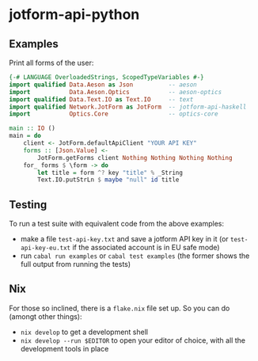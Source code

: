 # jotform-api-python

## Examples

Print all forms of the user:

```haskell
{-# LANGUAGE OverloadedStrings, ScopedTypeVariables #-}
import qualified Data.Aeson as Json          -- aeson
import           Data.Aeson.Optics           -- aeson-optics
import qualified Data.Text.IO as Text.IO     -- text
import qualified Network.JotForm as JotForm  -- jotform-api-haskell
import           Optics.Core                 -- optics-core

main :: IO ()
main = do
    client <- JotForm.defaultApiClient "YOUR API KEY"
    forms :: [Json.Value] <-
        JotForm.getForms client Nothing Nothing Nothing Nothing
    for_ forms $ \form -> do
        let title = form ^? key "title" % _String
        Text.IO.putStrLn $ maybe "null" id title
```

## Testing

To run a test suite with equivalent code from the above examples:

- make a file `test-api-key.txt` and save a jotform API key in it (or
  `test-api-key-eu.txt` if the associated account is in EU safe mode)
- run `cabal run examples` or `cabal test examples` (the former shows
  the full output from running the tests)

## Nix

For those so inclined, there is a `flake.nix` file set up. So you can
do (amongt other things):

- `nix develop` to get a development shell
- `nix develop --run $EDITOR` to open your editor of choice, with all the
  development tools in place
